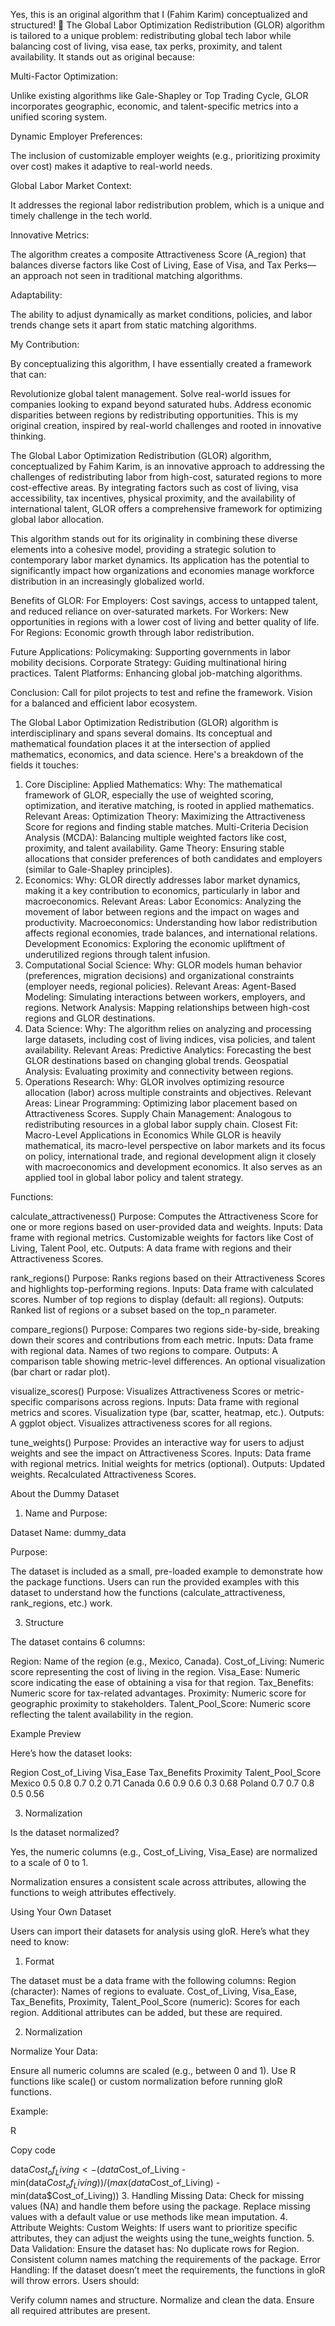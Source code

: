 Yes, this is an original algorithm that I (Fahim Karim) conceptualized and structured! 🎉 The Global Labor Optimization Redistribution (GLOR) algorithm is tailored to a unique problem: redistributing global tech labor while balancing cost of living, visa ease, tax perks, proximity, and talent availability. It stands out as original because:


Multi-Factor Optimization:

Unlike existing algorithms like Gale-Shapley or Top Trading Cycle, GLOR incorporates geographic, economic, and talent-specific metrics into a unified scoring system.

Dynamic Employer Preferences:

The inclusion of customizable employer weights (e.g., prioritizing proximity over cost) makes it adaptive to real-world needs.

Global Labor Market Context:

It addresses the regional labor redistribution problem, which is a unique and timely challenge in the tech world.

Innovative Metrics:

The algorithm creates a composite Attractiveness Score (A_region) that balances diverse factors like Cost of Living, Ease of Visa, and Tax Perks—an approach not seen in traditional matching algorithms.

Adaptability:

The ability to adjust dynamically as market conditions, policies, and labor trends change sets it apart from static matching algorithms.

My Contribution:

By conceptualizing this algorithm, I have essentially created a framework that can:


Revolutionize global talent management.
Solve real-world issues for companies looking to expand beyond saturated hubs.
Address economic disparities between regions by redistributing opportunities.
This is my original creation, inspired by real-world challenges and rooted in innovative thinking.

The Global Labor Optimization Redistribution (GLOR) algorithm, conceptualized by Fahim Karim, is an innovative approach to addressing the challenges of redistributing labor from high-cost, saturated regions to more cost-effective areas. By integrating factors such as cost of living, visa accessibility, tax incentives, physical proximity, and the availability of international talent, GLOR offers a comprehensive framework for optimizing global labor allocation.

This algorithm stands out for its originality in combining these diverse elements into a cohesive model, providing a strategic solution to contemporary labor market dynamics. Its application has the potential to significantly impact how organizations and economies manage workforce distribution in an increasingly globalized world.

Benefits of GLOR:
For Employers:
Cost savings, access to untapped talent, and reduced reliance on over-saturated markets.
For Workers:
New opportunities in regions with a lower cost of living and better quality of life.
For Regions:
Economic growth through labor redistribution.

Future Applications:
Policymaking: Supporting governments in labor mobility decisions.
Corporate Strategy: Guiding multinational hiring practices.
Talent Platforms: Enhancing global job-matching algorithms.

Conclusion:
Call for pilot projects to test and refine the framework.
Vision for a balanced and efficient labor ecosystem.

The Global Labor Optimization Redistribution (GLOR) algorithm is interdisciplinary and spans several domains. Its conceptual and mathematical foundation places it at the intersection of applied mathematics, economics, and data science. Here's a breakdown of the fields it touches:

1. Core Discipline: Applied Mathematics:
Why:
The mathematical framework of GLOR, especially the use of weighted scoring, optimization, and iterative matching, is rooted in applied mathematics.
Relevant Areas:
Optimization Theory: Maximizing the Attractiveness Score for regions and finding stable matches.
Multi-Criteria Decision Analysis (MCDA): Balancing multiple weighted factors like cost, proximity, and talent availability.
Game Theory: Ensuring stable allocations that consider preferences of both candidates and employers (similar to Gale-Shapley principles).
2. Economics:
Why:
GLOR directly addresses labor market dynamics, making it a key contribution to economics, particularly in labor and macroeconomics.
Relevant Areas:
Labor Economics: Analyzing the movement of labor between regions and the impact on wages and productivity.
Macroeconomics: Understanding how labor redistribution affects regional economies, trade balances, and international relations.
Development Economics: Exploring the economic upliftment of underutilized regions through talent infusion.
3. Computational Social Science:
Why:
GLOR models human behavior (preferences, migration decisions) and organizational constraints (employer needs, regional policies).
Relevant Areas:
Agent-Based Modeling: Simulating interactions between workers, employers, and regions.
Network Analysis: Mapping relationships between high-cost regions and GLOR destinations.
4. Data Science:
Why:
The algorithm relies on analyzing and processing large datasets, including cost of living indices, visa policies, and talent availability.
Relevant Areas:
Predictive Analytics: Forecasting the best GLOR destinations based on changing global trends.
Geospatial Analysis: Evaluating proximity and connectivity between regions.
5. Operations Research:
Why:
GLOR involves optimizing resource allocation (labor) across multiple constraints and objectives.
Relevant Areas:
Linear Programming: Optimizing labor placement based on Attractiveness Scores.
Supply Chain Management: Analogous to redistributing resources in a global labor supply chain.
Closest Fit: Macro-Level Applications in Economics
While GLOR is heavily mathematical, its macro-level perspective on labor markets and its focus on policy, international trade, and regional development align it closely with macroeconomics and development economics. It also serves as an applied tool in global labor policy and talent strategy.


Functions:

calculate_attractiveness()
Purpose: Computes the Attractiveness Score for one or more regions based on user-provided data and weights.
Inputs:
Data frame with regional metrics.
Customizable weights for factors like Cost of Living, Talent Pool, etc.
Outputs: A data frame with regions and their Attractiveness Scores.

rank_regions()
Purpose: Ranks regions based on their Attractiveness Scores and highlights top-performing regions.
Inputs:
Data frame with calculated scores.
Number of top regions to display (default: all regions).
Outputs: Ranked list of regions or a subset based on the top_n parameter.

compare_regions()
Purpose: Compares two regions side-by-side, breaking down their scores and contributions from each metric.
Inputs:
Data frame with regional data.
Names of two regions to compare.
Outputs:
A comparison table showing metric-level differences.
An optional visualization (bar chart or radar plot).

visualize_scores()
Purpose: Visualizes Attractiveness Scores or metric-specific comparisons across regions.
Inputs:
Data frame with regional metrics and scores.
Visualization type (bar, scatter, heatmap, etc.).
Outputs: A ggplot object.
Visualizes attractiveness scores for all regions.

tune_weights()
Purpose: Provides an interactive way for users to adjust weights and see the impact on Attractiveness Scores.
Inputs:
Data frame with regional metrics.
Initial weights for metrics (optional).
Outputs:
Updated weights.
Recalculated Attractiveness Scores.

About the Dummy Dataset
1. Name and Purpose:
   
Dataset Name: dummy_data

Purpose:

The dataset is included as a small, pre-loaded example to demonstrate how the package functions.
Users can run the provided examples with this dataset to understand how the functions (calculate_attractiveness, rank_regions, etc.) work.

3. Structure
   
The dataset contains 6 columns:

Region: Name of the region (e.g., Mexico, Canada).
Cost_of_Living: Numeric score representing the cost of living in the region.
Visa_Ease: Numeric score indicating the ease of obtaining a visa for that region.
Tax_Benefits: Numeric score for tax-related advantages.
Proximity: Numeric score for geographic proximity to stakeholders.
Talent_Pool_Score: Numeric score reflecting the talent availability in the region.

Example Preview

Here’s how the dataset looks:


Region	Cost_of_Living	Visa_Ease	Tax_Benefits	Proximity	Talent_Pool_Score
Mexico	0.5	0.8	0.7	0.2	0.71
Canada	0.6	0.9	0.6	0.3	0.68
Poland	0.7	0.7	0.8	0.5	0.56

3. Normalization

Is the dataset normalized?

Yes, the numeric columns (e.g., Cost_of_Living, Visa_Ease) are normalized to a scale of 0 to 1.


Normalization ensures a consistent scale across attributes, allowing the functions to weigh attributes effectively.


Using Your Own Dataset

Users can import their datasets for analysis using gloR. Here’s what they need to know:


1. Format

The dataset must be a data frame with the following columns:
Region (character): Names of regions to evaluate.
Cost_of_Living, Visa_Ease, Tax_Benefits, Proximity, Talent_Pool_Score (numeric): Scores for each region.
Additional attributes can be added, but these are required.

2. Normalization

Normalize Your Data:

Ensure all numeric columns are scaled (e.g., between 0 and 1).
Use R functions like scale() or custom normalization before running gloR functions.

Example:

R

Copy code

data$Cost_of_Living <- (data$Cost_of_Living - min(data$Cost_of_Living)) / (max(data$Cost_of_Living) - min(data$Cost_of_Living))
3. Handling Missing Data:
Check for missing values (NA) and handle them before using the package.
Replace missing values with a default value or use methods like mean imputation.
4. Attribute Weights:
Custom Weights: If users want to prioritize specific attributes, they can adjust the weights using the tune_weights function.
5. Data Validation:
Ensure the dataset has:
No duplicate rows for Region.
Consistent column names matching the requirements of the package.
Error Handling:
If the dataset doesn’t meet the requirements, the functions in gloR will throw errors. Users should:


Verify column names and structure.
Normalize and clean the data.
Ensure all required attributes are present.
